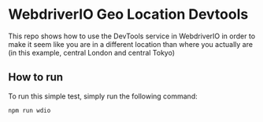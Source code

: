 # WebdriverIO Geo Location Devtools

This repo shows how to use the DevTools service in WebdriverIO in order to make it seem like you are in a different location than where you actually are (in this example, central London and central Tokyo)

## How to run

To run this simple test, simply run the following command:

```sh
npm run wdio
```
